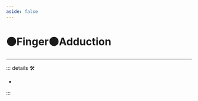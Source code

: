 ```yaml
---
aside: false
---
```

# 🟠<motor>Finger🟠<motor>Adduction</motor></motor>

---

<!-- =================================================== -->
<!-- =================================================== -->
<!-- =================================================== -->
<!-- =================================================== -->
<!-- =================================================== -->
::: details 🛠

-

:::
